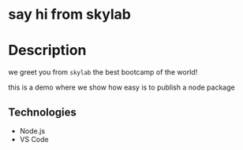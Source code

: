 # say hi from skylab

# Description
we greet you from `skylab` the best bootcamp of the world!

this is a demo where we show how easy is to publish a node package

## Technologies

- Node.js
- VS Code